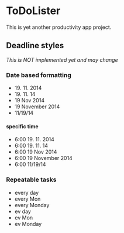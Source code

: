 ToDoLister
==========
This is yet another productivity app project.


Deadline styles
---------------

*This is NOT implemented yet and may change*

### Date based formatting

- 19&#46; 11&#46; 2014
- 19&#46; 11&#46; 14
- 19 Nov 2014
- 19 November 2014
- 11/19/14

#### specific time

- 6:00 19. 11. 2014
- 6:00 19. 11. 14
- 6:00 19 Nov 2014
- 6:00 19 November 2014
- 6:00 11/19/14

### Repeatable tasks

- every day
- every Mon
- every Monday
- ev day
- ev Mon
- ev Monday
